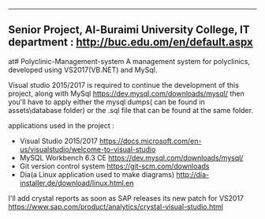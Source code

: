------------------------------------------------------------------------------------------
Senior Project,
Al-Buraimi University College, IT department : http://buc.edu.om/en/default.aspx
------------------------------------------------------------------------------------------
at# Polyclinic-Management-system
A management system for polyclinics, developed using VS2017(VB.NET) and MySql.

Visual studio 2015/2017 is required to continue the development of this project, along with MySql https://dev.mysql.com/downloads/mysql/
then you'll have to apply either the mysql dumps( can be found in assets\database folder) or the .sql file that can be found at the same folder.

applications used in the project :
* Visual Studio 2015/2017 https://docs.microsoft.com/en-us/visualstudio/welcome-to-visual-studio
* MySQL Workbench 6.3 CE https://dev.mysql.com/downloads/mysql/
* Git version control system https://git-scm.com/downloads
* Dia(a Linux application used to make diagrams) http://dia-installer.de/download/linux.html.en

I'll add crystal reports as soon as SAP releases its new patch for VS2017 https://www.sap.com/product/analytics/crystal-visual-studio.html
